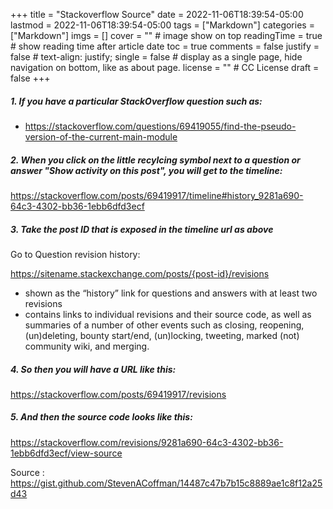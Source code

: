 +++
title = "Stackoverflow Source"
date = 2022-11-06T18:39:54-05:00
lastmod = 2022-11-06T18:39:54-05:00
tags = ["Markdown"]
categories = ["Markdown"]
imgs = []
cover = ""  # image show on top
readingTime = true  # show reading time after article date
toc = true
comments = false
justify = false  # text-align: justify;
single = false  # display as a single page, hide navigation on bottom, like as about page.
license = ""  # CC License
draft = false
+++
##### 1. If you have a particular StackOverflow question such as:
<!--more-->
+ https://stackoverflow.com/questions/69419055/find-the-pseudo-version-of-the-current-main-module

##### 2. When you click on the little recylcing symbol next to a question or answer "Show activity on this post", you will get to the timeline:

https://stackoverflow.com/posts/69419917/timeline#history_9281a690-64c3-4302-bb36-1ebb6dfd3ecf

##### 3. Take the post ID that is exposed in the timeline url as above 
Go to Question revision history:

https://sitename.stackexchange.com/posts/{post-id}/revisions

+ shown as the “history” link for questions and answers with at least two revisions
+ contains links to individual revisions and their source code, as well as summaries of a number of other events such as closing, reopening, (un)deleting, bounty start/end, (un)locking, tweeting, marked (not) community wiki, and merging.

##### 4. So then you will have a URL like this:
https://stackoverflow.com/posts/69419917/revisions

##### 5. And then the source code looks like this:
https://stackoverflow.com/revisions/9281a690-64c3-4302-bb36-1ebb6dfd3ecf/view-source



Source : https://gist.github.com/StevenACoffman/14487c47b7b15c8889ae1c8f12a25d43